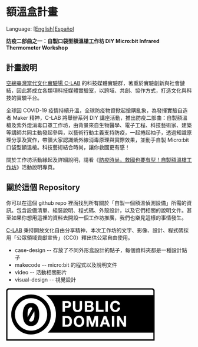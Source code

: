 # 額溫盒計畫

Language: [[English](README_en.md)][Español](README_sp.md)

**防疫二部曲之一：自製口袋型額溫槍工作坊 DIY Micro:bit Infrared Thermometer Workshop**

## 計畫說明


[空總臺灣當代文化實驗場 C-LAB](https://www.facebook.com/TCCLAB.ORG) 的科技媒體實驗群，著重於實驗創新與社會鏈結，因此將成立各類項科技媒體實驗室，以跨域、共創、協作方式，打造文化與科技的實驗平台。


全球因 COVID-19 疫情持續升溫，全球防疫物資掀起搶購亂象，為發揮實驗自造者 Maker 精神，C-LAB 將舉辦系列 DIY 講座活動，推出防疫二部曲：自製額溫槍及紫外燈消毒口罩工作坊，由背景來自生物醫學、電子工程、科技藝術家、建築等講師共同主動發起參與，以藝術行動主義支持防疫，一起捲起袖子，透過知識原理分享及實作，帶領大家認識紫外線消毒原理與實際效果，並動手自製 Micro:bit 口袋型額溫槍。科技藝術結合時尚，讓你救國更有感！


關於工作坊活動緣起及詳細說明，請看《[防疫時尚，救國也要有型！自製額溫槍工作坊](https://www.facebook.com/events/1256402524561887/)》活動說明專頁。


## 關於這個 Repository


你可以在這個 github repo 裡面找到所有關於「自製一個額溫偵測設備」所需的資訊。包含設備清單、組裝說明、程式碼、外殼設計，以及它們相關的說明文件。甚至如果你想用這裡的資料去開設一個工作坊推廣，我們也樂見這樣的事情發生。  


[C-LAB](https://www.facebook.com/TCCLAB.ORG) 秉持開放文化自由分享精神，本次工作坊的文字、影像、設計、程式碼採用「公眾領域貢獻宣告」（CC0）釋出供公眾自由使用。


* case-design -- 存放了不同外形盒設計的點子，每個資料夾都是一種設計點子
* makecode -- micro:bit 的程式以及說明文件
* video -- 活動相關影片
* visual-design -- 視覺設計


![](images/cc-zero.png)
